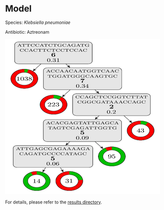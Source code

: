 
# Model

Species: *Klebsiella pneumoniae*

Antibiotic: Aztreonam

<img src="./model.png" width=500 height=500 />

For details, please refer to the [results directory](../../../../../results/cart_b/klebsiella%20pneumoniae/aztreonam/repeat_3/).


